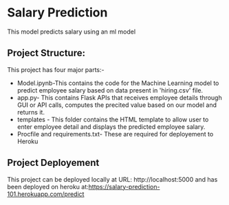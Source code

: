 # Salary Prediction
This model predicts salary using an ml model

## Project Structure:
This project has four major parts:-
* Model.ipynb-This contains the code for the Machine Learning model to predict employee salary based on data present in 'hiring.csv' file.
* app.py- This contains Flask APIs that receives employee details through GUI or API calls, computes the precited value based on our model and returns it.
* templates - This folder contains the HTML template to allow user to enter employee detail and displays the predicted employee salary.
* Procfile and requirements.txt- These are required for deployement to Heroku

## Project Deployement
This project can be deployed locally at URL: http://localhost:5000 and has been deployed on heroku at:https://salary-prediction-101.herokuapp.com/predict

